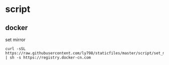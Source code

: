 script
======

docker
------

set mirror
```
curl -sSL https://raw.githubusercontent.com/ly798/staticfiles/master/script/set_mirror.sh | sh -s https://registry.docker-cn.com
```
